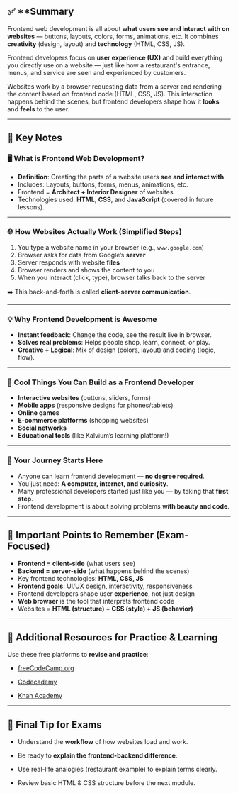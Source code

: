 ## ✅ **Summary

Frontend web development is all about **what users see and interact with on websites** — buttons, layouts, colors, forms, animations, etc. It combines **creativity** (design, layout) and **technology** (HTML, CSS, JS).

Frontend developers focus on **user experience (UX)** and build everything you directly use on a website — just like how a restaurant's entrance, menus, and service are seen and experienced by customers.

Websites work by a browser requesting data from a server and rendering the content based on frontend code (HTML, CSS, JS). This interaction happens behind the scenes, but frontend developers shape how it **looks** and **feels** to the user.

---

## 🧠 Key Notes

### 🖥️ What is Frontend Web Development?

- **Definition**: Creating the parts of a website users **see and interact with**.
- Includes: Layouts, buttons, forms, menus, animations, etc.
- Frontend = **Architect + Interior Designer** of websites.
- Technologies used: **HTML**, **CSS**, and **JavaScript** (covered in future lessons).

---

### 🌐 How Websites Actually Work (Simplified Steps)

1. You type a website name in your browser (e.g., `www.google.com`)
2. Browser asks for data from Google’s **server**
3. Server responds with website **files**
4. Browser renders and shows the content to you
5. When you interact (click, type), browser talks back to the server

➡️ This back-and-forth is called **client-server communication**.

---

### 💡 Why Frontend Development is Awesome

- **Instant feedback**: Change the code, see the result live in browser.
- **Solves real problems**: Helps people shop, learn, connect, or play.
- **Creative + Logical**: Mix of design (colors, layout) and coding (logic, flow).

---

### 🧰 Cool Things You Can Build as a Frontend Developer

- **Interactive websites** (buttons, sliders, forms)
- **Mobile apps** (responsive designs for phones/tablets)
- **Online games**
- **E-commerce platforms** (shopping websites)
- **Social networks**
- **Educational tools** (like Kalvium’s learning platform!)

---

### 🚀 Your Journey Starts Here

- Anyone can learn frontend development — **no degree required**.
- You just need: **A computer, internet, and curiosity**.
- Many professional developers started just like you — by taking that **first step**.
- Frontend development is about solving problems **with beauty and code**.

---

## 📘 Important Points to Remember (Exam-Focused)

- **Frontend = client-side** (what users see)
- **Backend = server-side** (what happens behind the scenes)
- Key frontend technologies: **HTML, CSS, JS**
- **Frontend goals**: UI/UX design, interactivity, responsiveness
- Frontend developers shape user **experience**, not just design
- **Web browser** is the tool that interprets frontend code
- Websites = **HTML (structure) + CSS (style) + JS (behavior)**

---

## 🔗 Additional Resources for Practice & Learning

Use these free platforms to **revise and practice**:

- [freeCodeCamp.org](https://www.freecodecamp.org/)
    
- [Codecademy](https://www.codecademy.com/)
    
- [Khan Academy](https://www.khanacademy.org/computing/computer-programming)
    

---

## 📌 Final Tip for Exams

- Understand the **workflow** of how websites load and work.
    
- Be ready to **explain the frontend-backend difference**.
    
- Use real-life analogies (restaurant example) to explain terms clearly.
    
- Review basic HTML & CSS structure before the next module.